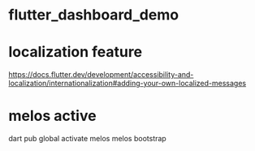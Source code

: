 # flutter_dashboard_demo

# localization feature
https://docs.flutter.dev/development/accessibility-and-localization/internationalization#adding-your-own-localized-messages

# melos active
dart pub global activate melos
melos bootstrap